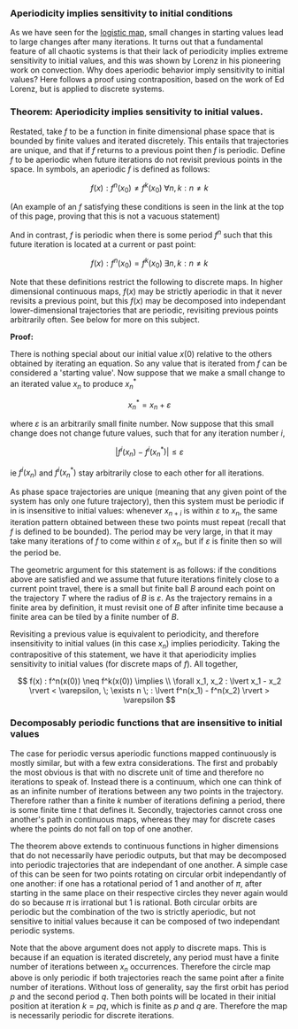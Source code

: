 ### Aperiodicity implies sensitivity to initial conditions

As we have seen for the [logistic map](https://blbadger.github.io/logistic-map.html), small changes in starting values lead to large changes after many iterations.  It turns out that a fundamental feature of all chaotic systems is that their lack of periodicity implies extreme sensitivity to initial values, and this was shown by Lorenz in his pioneering work on convection.  Why does aperiodic behavior imply sensitivity to initial values?  Here follows a proof using contraposition, based on the work of Ed Lorenz, but is applied to discrete systems.

### Theorem: Aperiodicity implies sensitivity to initial values.

Restated, take $f$ to be a function in finite dimensional phase space that is bounded by finite values and iterated discretely.  This entails that trajectories are unique, and that if $f$ returns to a previous point then $f$ is periodic.  Define $f$ to be aperiodic when future iterations do not revisit previous points in the space.  In symbols, an aperiodic $f$ is defined as follows:

$$
f(x) : f^n(x_0) \neq f^k(x_0) \; \forall n, k : n \neq k
$$

(An example of an $f$ satisfying these conditions is seen in the link at the top of this page, proving that this is not a vacuous statement)

And in contrast, $f$ is periodic when there is some period $f^n$ such that this future iteration is located at a current or past point:

$$
f(x) : f^n(x_0) = f^k(x_0) \; \exists n, k: n \neq k
$$

Note that these definitions restrict the following to discrete maps.  In higher dimensional continuous maps, $f(x)$ may be strictly aperiodic in that it never revisits a previous point, but this $f(x)$ may be decomposed into independant lower-dimensional trajectories that are periodic, revisiting previous points arbitrarily often.  See below for more on this subject.

**Proof:** 

There is nothing special about our initial value $x(0)$ relative to the others obtained by iterating an equation.  So any value that is iterated from $f$ can be considered a 'starting value'.  Now suppose that we make a small change to an iterated value $x_n$ to produce $x_n^*$

$$ x_n^* =  x_n + \varepsilon  $$

where $\varepsilon$ is an arbitrarily small finite number. Now suppose that this small change does not change future values, such that for any iteration number $i$,

$$\lvert f^i(x_n) - f^i(x_n^*) \rvert \le \varepsilon $$ 

ie $f^i(x_n)$ and $f^i(x_n^* )$ stay arbitrarily close to each other for all iterations.

As phase space trajectories are unique (meaning that any given point of the system has only one future trajectory), then this system must be periodic if in is insensitive to initial values: whenever $x_{n+i}$ is within $\varepsilon$ to $x_n$, the same iteration pattern obtained between these two points must repeat (recall that $f$ is defined to be bounded). The period may be very large, in that it may take many iterations of $f$ to come within $\varepsilon$ of $x_n$, but if $\varepsilon$ is finite then so will the period be.  

The geometric argument for this statement is as follows: if the conditions above are satisfied and we assume that future iterations finitely close to a current point travel, there is a small but finite ball $B$ around each point on the trajectory $T$ where the radius of $B$ is $\varepsilon$.  As the trajectory remains in a finite area by definition, it must revisit one of $B$ after infinite time because a finite area can be tiled by a finite number of $B$.  

Revisiting a previous value is equivalent to periodicity, and therefore insensitivity to initial values (in this case $x_n$) implies periodicity.  Taking the contrapositive of this statement, we have it that aperiodicity implies sensitivity to initial values (for discrete maps of $f$). All together, 

$$
f(x) : f^n(x(0)) \neq f^k(x(0)) \implies \\
\forall x_1, x_2 : \lvert x_1 - x_2 \rvert < \varepsilon, \; \exists n \; : \lvert f^n(x_1) - f^n(x_2) \rvert > \varepsilon
$$

### Decomposably periodic functions that are insensitive to initial values

The case for periodic versus aperiodic functions mapped continuously is mostly similar, but with a few extra considerations. The first and probably the most obvious is that with no discrete unit of time and therefore no iterations to speak of.  Instead there is a continuum, which one can think of as an infinite number of iterations between any two points in the trajectory.  Therefore rather than a finite $k$ number of iterations defining a period, there is some finite time $t$ that defines it.  Secondly, trajectories cannot cross one another's path in continuous maps, whereas they may for discrete cases where the points do not fall on top of one another.  

The theorem above extends to continuous functions in higher dimensions that do not necessarily have periodic outputs, but that may be decomposed into periodic trajectories that are independant of one another.  A simple case of this can be seen for two points rotating on circular orbit independantly of one another: if one has a rotational period of 1 and another of $\pi$, after starting in the same place on their respective circles they never again would do so because $\pi$ is irrational but 1 is rational.  Both circular orbits are periodic but the combination of the two is strictly aperiodic, but not sensitive to initial values because it can be composed of two independant periodic systems.

Note that the above argument does not apply to discrete maps.  This is because if an equation is iterated discretely, any period must have a finite number of iterations between $x_n$ occurrences.  Therefore the circle map above is only periodic if both trajectories reach the same point after a finite number of iterations.  Without loss of generality, say the first orbit has period $p$ and the second period $q$.  Then both points will be located in their initial position at iteration $k = pq$, which is finite as $p$ and $q$ are.  Therefore the map is necessarily periodic for discrete iterations.





















